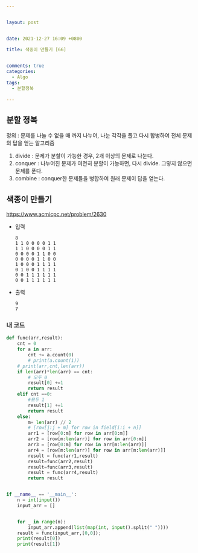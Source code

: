 ```yaml
---


layout: post


date: 2021-12-27 16:09 +0800

title: 색종이 만들기 [66]

  
comments: true
categories: 
  - Algo
tags: 
  - 분할정복
  
---
```






## 분할 정복

정의 :  문제를 나눌 수 없을 때 까지 나누어, 나눈 각각을 풀고 다시 합병하여 전체 문제의 답을 얻는 알고리즘



1. divide : 문제가 분할이 가능한 경우, 2개 이상의 문제로 나눈다. 
2. conquer : 나누어진 문제가 여전히 분할이 가능하면, 다시 divide. 그렇지 않으면 문제를 푼다. 
3. combine : conquer한 문제들을 병합하여 원래 문제이 답을 얻는다. 



## 색종이 만들기

https://www.acmicpc.net/problem/2630



- 입력

  ```
  8
  1 1 0 0 0 0 1 1
  1 1 0 0 0 0 1 1
  0 0 0 0 1 1 0 0
  0 0 0 0 1 1 0 0
  1 0 0 0 1 1 1 1
  0 1 0 0 1 1 1 1
  0 0 1 1 1 1 1 1
  0 0 1 1 1 1 1 1
  ```

- 출력

  ```
  9
  7
  ```

  

### 내 코드 

```py
def func(arr,result):
    cnt = 0
    for a in arr:
        cnt += a.count(0)
        # print(a.count(1))
    # print(arr,cnt,len(arr))
    if len(arr)*len(arr) == cnt:
        # 모두 0
        result[0] +=1
        return result
    elif cnt ==0:
        #모두 1
        result[1] +=1
        return result
    else:
        m= len(arr) // 2
        # [row[j:j + m] for row in field[i:i + n]]
        arr1 = [row[0:m] for row in arr[0:m]]
        arr2 = [row[m:len(arr)] for row in arr[0:m]]
        arr3 = [row[0:m] for row in arr[m:len(arr)]]
        arr4 = [row[m:len(arr)] for row in arr[m:len(arr)]]
        result = func(arr1,result)
        result=func(arr2,result)
        result=func(arr3,result)
        result = func(arr4,result)
        return result


if __name__ == '__main__':
    n = int(input())
    input_arr = []


    for _ in range(n):
        input_arr.append(list(map(int, input().split(" "))))
    result = func(input_arr,[0,0]);
    print(result[0])
    print(result[1])

```


